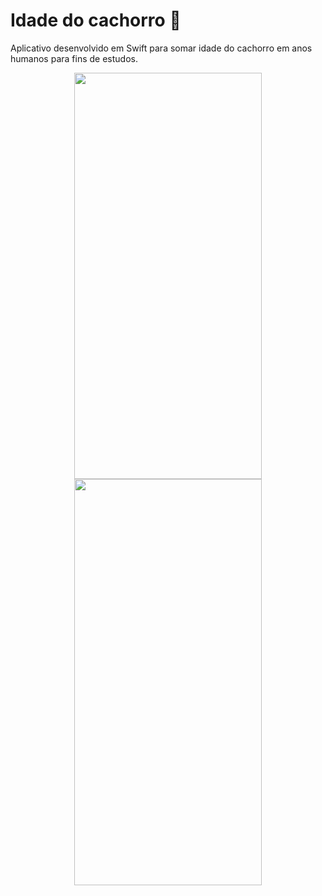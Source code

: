 # Idade do cachorro  :dog:
Aplicativo desenvolvido em Swift para somar idade do cachorro em anos humanos para fins de estudos.

<p align="center">
   <img width="300" height="650" src="https://user-images.githubusercontent.com/86168060/225464541-2659cb30-47b3-4be7-8da5-2c3298a67e49.png">
 
  <img width="300" height="650" src="https://user-images.githubusercontent.com/86168060/225465238-edf04cf0-f152-4c6b-8090-9f6083f7e39f.png">
 
</p>
